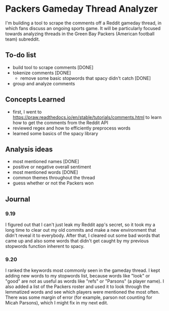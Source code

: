 # Packers Gameday Thread Analyzer
I'm building a tool to scrape the comments off a Reddit gameday thread, in which fans discuss an ongoing sports game. It will be particularly focused towards analyzing threads in the Green Bay Packers (American football team) subreddit.

## To-do list
- build tool to scrape comments [DONE]
- tokenize comments [DONE]
    - remove some basic stopwords that spacy didn't catch [DONE]
- group and analyze comments

## Concepts Learned
- first, I went to https://praw.readthedocs.io/en/stable/tutorials/comments.html to learn how to get the comments from the Reddit API
- reviewed regex and how to efficiently preprocess words
- learned some basics of the spacy library

## Analysis ideas
- most mentioned names [DONE]
- positive or negative overall sentiment 
- most mentioned words [DONE]
- common themes throughout the thread
- guess whether or not the Packers won

## Journal
### 9.19
I figured out that I can't just leak my Reddit app's secret, so it took my a long time to clear out my old commits and make a new environment that didn't reveal it to everybody. After that, I cleared out some bad words that came up and also some words that didn't get caught by my previous stopwords function inherent to spacy.

### 9.20
I ranked the keywords most commonly seen in the gameday thread. I kept adding new words to my stopwords list, because words like "look" or "good" are not as useful as words like "refs" or "Parsons" (a player name). I also added a list of the Packers roster and used it to look through the lemmatized words and see which players were mentioned the most often. There was some margin of error (for example, parson not counting for Micah Parsons), which I might fix in my next edit.